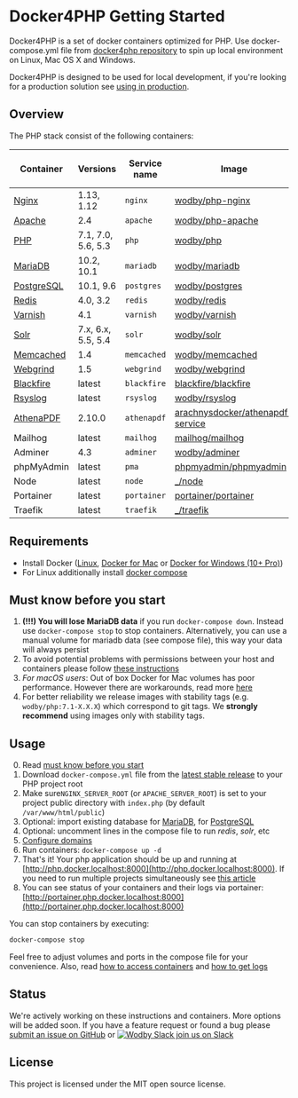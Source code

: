 # Docker4PHP Getting Started

Docker4PHP is a set of docker containers optimized for PHP. Use docker-compose.yml file from [docker4php repository](https://github.com/wodby/docker4php) to spin up local environment on Linux, Mac OS X and Windows. 

Docker4PHP is designed to be used for local development, if you're looking for a production solution see [using in production](production.md).

## Overview

The PHP stack consist of the following containers:

[wodby/php-nginx]: https://github.com/wodby/php-nginx
[wodby/php-apache]: https://github.com/wodby/php-apache
[wodby/php]: https://github.com/wodby/php
[wodby/mariadb]: https://github.com/wodby/mariadb
[wodby/postgres]: https://github.com/wodby/postgres
[wodby/redis]: https://github.com/wodby/redis
[wodby/varnish]: https://github.com/wodby/varnish
[wodby/solr]: https://github.com/wodby/solr
[wodby/memcached]: https://github.com/wodby/memcached
[wodby/webgrind]: https://hub.docker.com/r/wodby/webgrind
[blackfire/blackfire]: https://hub.docker.com/r/blackfire/blackfire
[wodby/rsyslog]: https://hub.docker.com/r/wodby/rsyslog
[arachnysdocker/athenapdf-service]: https://hub.docker.com/r/arachnysdocker/athenapdf-service
[mailhog/mailhog]: https://hub.docker.com/r/mailhog/mailhog
[wodby/adminer]: https://hub.docker.com/r/wodby/adminer
[phpmyadmin/phpmyadmin]: https://hub.docker.com/r/phpmyadmin/phpmyadmin
[portainer/portainer]: https://hub.docker.com/portainer/portainer
[_/node]: https://hub.docker.com/_/node
[_/traefik]: https://hub.docker.com/_/traefik
[Nginx]: containers/nginx.md
[Apache]: containers/apache.md
[PHP]: containers/php.md
[MariaDB]: containers/mariadb.md
[PostgreSQL]: containers/postgres.md
[Redis]: containers/redis.md
[Varnish]: containers/varnish.md
[Solr]: containers/solr.md
[Memcached]: containers/memcached.md
[Webgrind]: containers/webgrind.md
[Blackfire]: containers/blackfire.md
[Rsyslog]: containers/rsyslog.md
[AthenaPDF]: containers/athenapdf.md

| Container    | Versions           | Service name | Image                              | Enabled by default |
| ------------ | ------------------ | ------------ | ---------------------------------- | ------------------ |
| [Nginx]      | 1.13, 1.12         | `nginx`      | [wodby/php-nginx]                  | ✓                  |
| [Apache]     | 2.4                | `apache`     | [wodby/php-apache]                 |                    |
| [PHP]        | 7.1, 7.0, 5.6, 5.3 | `php`        | [wodby/php]                        |                    |
| [MariaDB]    | 10.2, 10.1         | `mariadb`    | [wodby/mariadb]                    | ✓                  |
| [PostgreSQL] | 10.1, 9.6          | `postgres`   | [wodby/postgres]                   |                    |
| [Redis]      | 4.0, 3.2           | `redis`      | [wodby/redis]                      |                    |
| [Varnish]    | 4.1                | `varnish`    | [wodby/varnish]                    |                    |
| [Solr]       | 7.x, 6.x, 5.5, 5.4 | `solr`       | [wodby/solr]                       |                    |
| [Memcached]  | 1.4                | `memcached`  | [wodby/memcached]                  |                    |
| [Webgrind]   | 1.5                | `webgrind`   | [wodby/webgrind]                   |                    |
| [Blackfire]  | latest             | `blackfire`  | [blackfire/blackfire]              |                    |
| [Rsyslog]    | latest             | `rsyslog`    | [wodby/rsyslog]                    |                    |
| [AthenaPDF]  | 2.10.0             | `athenapdf`  | [arachnysdocker/athenapdf-service] |                    |
| Mailhog      | latest             | `mailhog`    | [mailhog/mailhog]                  | ✓                  |
| Adminer      | 4.3                | `adminer`    | [wodby/adminer]                    |                    |
| phpMyAdmin   | latest             | `pma`        | [phpmyadmin/phpmyadmin]            |                    |
| Node         | latest             | `node`       | [_/node]                           |                    |
| Portainer    | latest             | `portainer`  | [portainer/portainer]              | ✓                  |
| Traefik      | latest             | `traefik`    | [_/traefik]                        | ✓                  |

## Requirements

* Install Docker ([Linux](https://docs.docker.com/engine/installation), [Docker for Mac](https://docs.docker.com/engine/installation/mac) or [Docker for Windows (10+ Pro)](https://docs.docker.com/engine/installation/windows))
* For Linux additionally install [docker compose](https://docs.docker.com/compose/install)

## Must know before you start

1. **(!!!) You will lose MariaDB data** if you run `docker-compose down`. Instead use `docker-compose stop` to stop containers. Alternatively, you can use a manual volume for mariadb data (see compose file), this way your data will always persist 
2. To avoid potential problems with permissions between your host and containers please follow [these instructions](permissions.md)
3. _For macOS users_: Out of box Docker for Mac volumes has poor performance. However there are workarounds, read more [here](macos.md)
4. For better reliability we release images with stability tags (e.g. `wodby/php:7.1-X.X.X`) which correspond to git tags. We **strongly recommend** using images only with stability tags. 

## Usage 

0. Read [must know before you start](#must-know-before-you-start) 
1. Download `docker-compose.yml` file from the [latest stable release](https://github.com/wodby/docker4php/releases) to your PHP project root
2. Make sure`NGINX_SERVER_ROOT` (or `APACHE_SERVER_ROOT`) is set to your project public directory with `index.php` (by default `/var/www/html/public`)  
3. Optional: import existing database for [MariaDB](containers/mariadb.md#import-existing-database), for [PostgreSQL](containers/postgres.md#import-existing-database)
4. Optional: uncomment lines in the compose file to run _redis_, _solr_, etc
5. [Configure domains](domains.md) 
6. Run containers: `docker-compose up -d`
7. That's it! Your php application should be up and running at [http://php.docker.localhost:8000](http://php.docker.localhost:8000). If you need to run multiple projects simultaneously see [this article](multiple-projects.md)
8. You can see status of your containers and their logs via portainer: [http://portainer.php.docker.localhost:8000](http://portainer.php.docker.localhost:8000)

You can stop containers by executing:
```bash
docker-compose stop
```

Feel free to adjust volumes and ports in the compose file for your convenience. Also, read [how to access containers](access.md) and [how to get logs](logs.md)

## Status

We're actively working on these instructions and containers. More options will be added soon. If you have a feature request or found a bug please [submit an issue on GitHub](https://github.com/wodby/docker4php/issues/new) or [![Wodby Slack](https://www.google.com/s2/favicons?domain=www.slack.com) join us on Slack](https://slack.wodby.com)

## License

This project is licensed under the MIT open source license.
